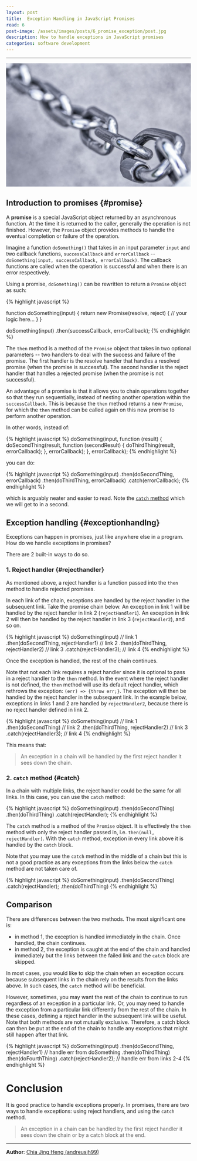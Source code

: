 ```yaml
---
layout: post
title:  Exception Handling in JavaScript Promises
read: 6
post-image: /assets/images/posts/6_promise_exception/post.jpg
description: How to handle exceptions in JavaScript promises
categories: software development
---
```


---

![](/assets/images/posts/6_promise_exception/post.jpg)


## Introduction to promises {#promise}

A **promise** is a special JavaScript object returned by an asynchronous function. At the time it is returned to the caller, generally the operation is not finished. However, the `Promise` object provides methods to handle the eventual completion or failure of the operation.

Imagine a function `doSomething()` that takes in an input parameter `input` and two callback functions, `successCallback` and `errorCallback` -- `doSomething(input, successCallback, errorCallback)`. The callback functions are called when the operation is successful and when there is an error respectively.

Using a promise, `doSomething()` can be rewritten to return a `Promise` object as such:

{% highlight javascript %}

function doSomething(input) {
    return new Promise(resolve, reject) {
        // your logic here...
    }
}

doSomething(input)
    .then(successCallback, errorCallback);
{% endhighlight %}

The `then` method is a method of the `Promise` object that takes in two optional parameters -- two handlers to deal with the success and failure of the promise. The first handler is the resolve handler that handles a resolved promise (when the promise is successful). The second handler is the reject handler that handles a rejected promise (when the promise is not successful).

An advantage of a promise is that it allows you to chain operations together so that they run sequentially, instead of nesting another operation within the `successCallback`. This is because the `then` method returns a new `Promise`, for which the `then` method can be called again on this new promise to perform another operation.

In other words, instead of:

{% highlight javascript %}
doSomething(input, function (result) {
    doSecondThing(result, function (secondResult) {
        doThirdThing(result, errorCallback);
    }, errorCallback);
}, errorCallback);
{% endhighlight %}

you can do:

{% highlight javascript %}
doSomething(input)
    .then(doSecondThing, errorCallback)
    .then(doThirdThing, errorCallback)
    .catch(errorCallback);
{% endhighlight %}

which is arguably neater and easier to read. Note the [`catch` method](#catch) which we will get to in a second.

## Exception handling {#exceptionhandlng}

Exceptions can happen in promises, just like anywhere else in a program. How do we handle exceptions in promises?

There are 2 built-in ways to do so.

### 1. Reject handler {#rejecthandler}

As mentioned above, a reject handler is a function passed into the `then` method to handle rejected promises.

In each link of the chain, exceptions are handled by the reject handler in the subsequent link. Take the promise chain below. An exception in link 1 will be handled by the reject handler in link 2 (`rejectHandler1`). An exception in link 2 will then be handled by the reject handler in link 3 (`rejectHandler2`), and so on.

{% highlight javascript %}
doSomething(input)                           // link 1
    .then(doSecondThing, rejectHandler1)     // link 2
    .then(doThirdThing, rejectHandler2)      // link 3
    .catch(rejectHandler3);                  // link 4
{% endhighlight %}

Once the exception is handled, the rest of the chain continues.

Note that not each link requires a reject handler since it is optional to pass in a reject handler to the `then` method. In the event where the reject handler is not defined, the `then` method will use its default reject handler, which rethrows the exception: `(err) => {throw err;}`. The exception will then be handled by the reject handler in the subsequent link. In the example below, exceptions in links 1 and 2 are handled by `rejectHandler2`, because there is no reject handler defined in link 2.

{% highlight javascript %}
doSomething(input)                           // link 1
    .then(doSecondThing)                     // link 2
    .then(doThirdThing, rejectHandler2)      // link 3
    .catch(rejectHandler3);                  // link 4
{% endhighlight %}

This means that:

> An exception in a chain will be handled by the first reject handler it sees down the chain.

### 2. `catch` method {#catch}

In a chain with multiple links, the reject handler could be the same for all links. In this case, you can use the `catch` method:

{% highlight javascript %}
doSomething(input)
    .then(doSecondThing)
    .then(doThirdThing)
    .catch(rejectHandler);
{% endhighlight %}

The `catch` method is a method of the `Promise` object. It is effectively the `then` method with only the reject handler passed in, i.e. `then(null, rejectHandler)`. With the `catch` method, exception in every link above it is handled by the `catch` block.

Note that you may use the `catch` method in the middle of a chain but this is not a good practice as any exceptions from the links below the `catch` method are not taken care of.

{% highlight javascript %}
doSomething(input)
    .then(doSecondThing)
    .catch(rejectHandler);
    .then(doThirdThing)
{% endhighlight %}

## Comparison

There are differences between the two methods. The most significant one is:
- in method 1, the exception is handled immediately in the chain. Once handled, the chain continues. 
- in method 2, the exception is caught at the end of the chain and handled immediately but the links between the failed link and the `catch` block are skipped.

In most cases, you would like to skip the chain when an exception occurs because subsequent links in the chain rely on the results from the links above. In such cases, the `catch` method will be beneficial. 

However, sometimes, you may want the rest of the chain to continue to run regardless of an exception in a particular link. Or, you may need to handle the exception from a particular link differently from the rest of the chain. In these cases, defining a reject handler in the subsequent link will be useful. Note that both methods are not mutually exclusive. Therefore, a catch block can then be put at the end of the chain to handle any exceptions that might still happen after that link.

{% highlight javascript %}
doSomething(input)
    .then(doSecondThing, rejectHandler1)    // handle err from doSomething
    .then(doThirdThing)
    .then(doFourthThing)
    .catch(rejectHandler2);                 // handle err from links 2-4
{% endhighlight %}

# Conclusion

It is good practice to handle exceptions properly. In promises, there are two ways to handle exceptions: using reject handlers, and using the `catch` method.

> An exception in a chain can be handled by the first reject handler it sees down the chain or by a catch block at the end.
   
---

**Author**: <a href="https://github.com/andreusjh99" target="_blank">Chia Jing Heng (andreusjh99)</a>